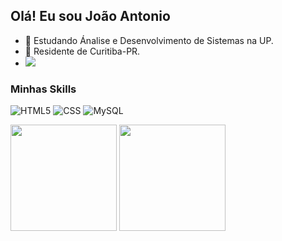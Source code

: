 ## Olá! Eu sou João Antonio

- 🔭 Estudando Ánalise e Desenvolvimento de Sistemas na UP.
- 🏡 Residente de Curitiba-PR.
- <a href = "mailto:ajoao0779@gmail.com"><img src="https://img.shields.io/badge/-Gmail-%23333?style=for-the-badge&logo=gmail&logoColor=white&size=10px" target="_blank"></a>

<h3>Minhas Skills</h3>

![HTML5](https://img.shields.io/badge/-HTML5-333333?style=flat&logo=HTML5)
![CSS](https://img.shields.io/badge/-CSS-333333?style=flat&logo=CSS3&logoColor=1572B6)
![MySQL](https://img.shields.io/badge/-MySQL-333333?style=flat&logo=mysql)

<img height="170em" src="https://github-readme-stats.vercel.app/api?username=joaoAoliveiraA&show_icons=true&include_all_commits=true&theme=dark&locale=pt-br"/>
<img height="170em" src="https://github-readme-stats.vercel.app/api/top-langs/?username=joaoAoliveiraA&layout=compact&show_icons=true&theme=dark&locale=pt-br"/>

##

